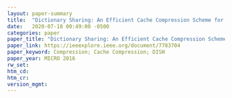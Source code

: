 ```yaml
---
layout: paper-summary
title:  "Dictionary Sharing: An Efficient Cache Compression Scheme for Compressed Caches"
date:   2020-07-18 00:49:00 -0500
categories: paper
paper_title: "Dictionary Sharing: An Efficient Cache Compression Scheme for Compressed Caches"
paper_link: https://ieeexplore.ieee.org/document/7783704
paper_keyword: Compression; Cache Compression; DISH
paper_year: MICRO 2016
rw_set:
htm_cd:
htm_cr:
version_mgmt:
---
```



